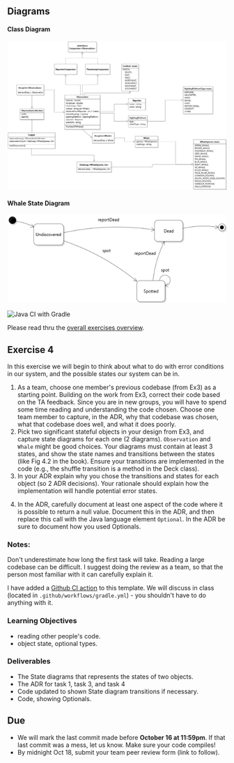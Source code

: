 
## Diagrams

#### Class Diagram

![img](diagrams/ClassDiagram.class.png "UML Diagram")

#### Whale State Diagram

![img](diagrams/Whale.state.png "Whale State Diagram")

![Java CI with Gradle](https://github.com/SENG330/fall20ex4_starter/workflows/Java%20CI%20with%20Gradle/badge.svg)

Please read thru the [overall exercises overview](https://github.com/SENG330/course/blob/master/exercises/Exercises.md).

## Exercise 4
In this exercise we will begin to think about what to do with error conditions in our system, and the possible states our system can be in.

1. As a team, choose one member's previous codebase (from Ex3) as a starting point. Building on the work from Ex3, correct their code based on the TA feedback. Since you are in new groups, you will have to spend some time reading and understanding the code chosen. Choose one team member to capture, in the ADR, why that codebase was chosen, what that codebase does well, and what it does poorly.
2. Pick two significant stateful objects in your design from Ex3, and capture state diagrams for each one (2 diagrams). `Observation` and `Whale` might be good choices. Your diagrams must contain at least 3 states, and show the state names and transitions between the states (like Fig 4.2 in the book). Ensure your transitions are implemented in the code (e.g., the shuffle transition is a method in the Deck class).
3. In your ADR explain why you chose the transitions and states for each object (so 2 ADR decisions). Your rationale should explain how the implementation will handle potential error states.
<!-- 4. Override `equals` and `hashCode` for a Whale object so that Whales can be compared. In your ADR explain what equality means in your domain context (e.g., when should 2 whales be treated as equal? Is species sufficient? Dorsal fin shape?). -->
4. In the ADR, carefully document at least one aspect of the code where it is possible to return a null value. Document this in the ADR, and then replace this call with the Java language element `Optional`. In the ADR be sure to document how you used Optionals.

### Notes:
Don't underestimate how long the first task will take. Reading a large codebase can be difficult. I suggest doing the review as a team, so that the person most familiar with it can carefully explain it.

I have added a [Github CI action](https://github.com/features/actions) to this template. We will discuss in class (located in `.github/workflows/gradle.yml`) - you shouldn't have to do anything with it.

### Learning Objectives
- reading other people's code.
- object state, optional types.

### Deliverables
* The State diagrams that represents the states of two objects.
* The ADR for task 1, task 3, and task 4
* Code updated to shown State diagram transitions if necessary.
* Code, showing Optionals.

## Due
- We will mark the last commit made before **October 16 at 11:59pm**. If that last commit was a mess, let us know. Make
 sure your code compiles!
- By midnight Oct 18, submit your team peer review form (link to follow).
